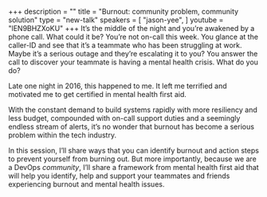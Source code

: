 +++
description = ""
title = "Burnout: community problem, community solution"
type = "new-talk"
speakers = [
        "jason-yee",
]
youtube = "lEN9BHZXoKU"
+++
It’s the middle of the night and you’re awakened by a phone call. What could it be? You’re not on-call this week. You glance at the caller-ID and see that it’s a teammate who has been struggling at work. Maybe it’s a serious outage and they’re escalating it to you? You answer the call to discover your teammate is having a mental health crisis. What do you do?

Late one night in 2016, this happened to me. It left me terrified and motivated me to get certified in mental health first aid.

With the constant demand to build systems rapidly with more resiliency and less budget, compounded with on-call support duties and a seemingly endless stream of alerts, it’s no wonder that burnout has become a serious problem within the tech industry.

In this session, I’ll share ways that you can identify burnout and action steps to prevent yourself from burning out. But more importantly, because we are a DevOps *community*, I’ll share a framework from mental health first aid that will help you identify, help and support your teammates and friends experiencing burnout and mental health issues.